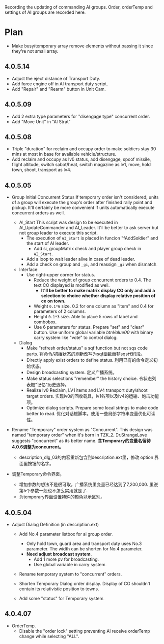 Recording the updating of commanding AI groups. Order, orderTemp and settings of AI groups are recorded here.
# Plan
+ Make busy/temporary array remove elements without passing it since they're not small array.
## 4.0.5.14
+ Adjust the eject distance of Transport Duty.
+ Add force engine off in AI transport duty script.
+ Add "Repair" and "Rearm" button in Unit Cam.
## 4.0.5.09
+ Add 2 extra type parameters for "disengage type" concurrent order.
+ Add "Move Unit" in "AI Strat"

## 4.0.5.08
+ Triple "duration" for reclaim and occupy order to make soldiers stay 30 mins at most in base for available vehicle/structure.
+ Add reclaim and occupy as lv0 status, add disengage, spoof missile, flight altitude, switch sabot/heat, switch magazine as lv1, move, hold town, shoot, transport as lv4.

## 4.0.5.05
+ Group Initial Concurrent Status
  If temporary order isn't considered, units of a group will execute the group's order after finished rally point and pickup. It'll certainly be more convenient if units automatically execute concurrent orders as well. 
	+ AI_Start
	  This script was design to be executed in AI_UpdateCommander and AI_Leader. It'll be better to ask server but not group leader to execute this script.
		+ The execution of `AI_Start` is placed in funcion "fAddSoldier" and the start of AI leader.
			+ Add si, groupMatrix check and player group check in `AI_Start`.
		+ Add a loop to wait leader alive in case of dead leader.
		+ Add a check on group and `_gi`, and reassign `_gi` when dismatch.
	+ Interface
		+ Use right-upper corner for status.
			+ Reduce the weight of group concurrent orders to 0.4. The text CO displayed is modified as well.
				+ **It'll be better to make matrix display CO only and add a selection to choice whether display relative position of co on town.**
			+ Weight `0.1*6` size. 0.2 for one column as "item" and 0.4 for parameters of 2 columns.
			+ Height `0.1*3` size. Able to place 5 rows of label and combobox. 
			+ Use 6 parameters for status. Prepare "set" and "clear" button. Use uniform global variable *btnValue00* with binary carry system like "vote" to control dialog.
	+ Dialog
		+ Make "refresh order/status" a sqf function but not sqs code parts.
		  将命令/初始状态的刷新改写为sqf函数而非sqs代码段。
		+ Directly apply exist orders to define status.
		  利用已有的命令定义初始状态。
		+ Design broadcasting system.
		  定义广播系统。
		+ Make status selections "remember" the history choice.
		  令状态列表框“记忆”历史选择。
		+ Realize lv0 Reclaim, LV1 items and LV4 transport duty/shoot target orders.
		  实现lv0的回收载具，lv1各项以及lv4的运输、炮击功能项。
		+ Optimize dialog scripts. Prepare some local strings to make code better to read.
		  优化对话框脚本。使用一些局部字符串变量优化可读性。

+ Rename "Temporary" order system as "Concurrent". 
  This design was named "temporary order" when it's born in TZK_2. Dr.StrangeLove suggests "concurrent" as its better name. **含Temporary的变量名留待4.0.6调整为concurrent。**
	+ description_dlg_03的内容重新包含到description.ext里，修改 option 界面里按钮的名字。
+ 调整Temporary命令界面。
	+ 增加参数的想法不是很可取。广播系统里变量已经达到了7,200,000. 虽说第5个参数一般也不怎么实用就是了.
	+ 为temporary界面设置特殊的颜色以示区别。
		
## 4.0.5.04
+ Adjust Dialog Definition (in description.ext)
	+ Add No.4 parameter listbox for ai group order.
		+ Only hold town, guard area and transport duty uses No.3 parameter. The width can be shorten for No.4 parameter.
		+ **Need adjust broadcast system.**
			+ Add 1 more pv for broadcasting.
			+ Use global variable in carry system.
			
	+ Rename temporary system to "concurrent" orders.
	+ Shorten Temporary Dialog order display. Display of CO shouldn't contain its relativistic position to towns.
	
	+ Add some "status" for Temporary system.

## 4.0.4.07
+ OrderTemp.
	+ Disable the "order lock" setting preventing AI receive orderTemp change while selecting "ALL".